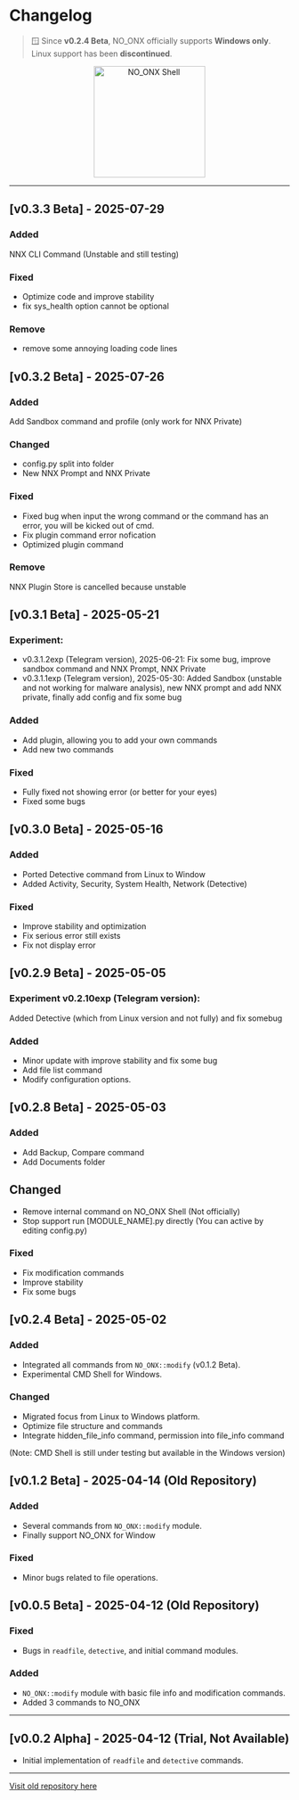 # Changelog
> :window: Since **v0.2.4 Beta**, NO_ONX officially supports **Windows only**. Linux support has been **discontinued**.
> 
<p align="center">
  <a href="https://github.com/DevStatesSmp/NO_ONX-old">
    <img src="https://github.com/user-attachments/assets/a5b967f8-bc49-464a-8f89-787f6c972886" width="200" alt="NO_ONX Shell" title="NO_ONX - Lightweight Security Tool" />
  </a>
</p>

---
## [v0.3.3 Beta] - 2025-07-29
### Added
NNX CLI Command (Unstable and still testing)

### Fixed
- Optimize code and improve stability
- fix sys_health option cannot be optional
  
### Remove
- remove some annoying loading code lines

## [v0.3.2 Beta] - 2025-07-26
### Added
Add Sandbox command and profile (only work for NNX Private)

### Changed
- config.py split into folder
- New NNX Prompt and NNX Private

### Fixed
- Fixed bug when input the wrong command or the command has an error, you will be kicked out of cmd.
- Fix plugin command error nofication
- Optimized plugin command

### Remove
NNX Plugin Store is cancelled because unstable

## [v0.3.1 Beta] - 2025-05-21
### Experiment:
- v0.3.1.2exp (Telegram version), 2025-06-21: Fix some bug, improve sandbox command and NNX Prompt, NNX Private
- v0.3.1.1exp (Telegram version), 2025-05-30: Added Sandbox (unstable and not working for malware analysis), new NNX prompt and add NNX private, finally add config and fix some bug
### Added
- Add plugin, allowing you to add your own commands
- Add new two commands

### Fixed
- Fully fixed not showing error (or better for your eyes)
- Fixed some bugs

## [v0.3.0 Beta] - 2025-05-16
### Added
- Ported Detective command from Linux to Window
- Added Activity, Security, System Health, Network (Detective)

### Fixed
- Improve stability and optimization
- Fix serious error still exists
- Fix not display error
  
## [v0.2.9 Beta] - 2025-05-05
### Experiment v0.2.10exp (Telegram version): 
Added Detective (which from Linux version and not fully) and fix somebug

### Added
- Minor update with improve stability and fix some bug
- Add file list command
- Modify configuration options.

## [v0.2.8 Beta] - 2025-05-03
### Added
- Add Backup, Compare command
- Add Documents folder

## Changed
- Remove internal command on NO_ONX Shell (Not officially)
- Stop support run [MODULE_NAME].py directly (You can active by editing config.py)

### Fixed
- Fix modification commands
- Improve stability
- Fix some bugs

## [v0.2.4 Beta] - 2025-05-02
### Added
- Integrated all commands from `NO_ONX::modify` (v0.1.2 Beta).
- Experimental CMD Shell for Windows.

### Changed
- Migrated focus from Linux to Windows platform.
- Optimize file structure and commands
- Integrate hidden_file_info command, permission into file_info command

(Note: CMD Shell is still under testing but available in the Windows version)

## [v0.1.2 Beta] - 2025-04-14 (Old Repository)
### Added
- Several commands from `NO_ONX::modify` module.
- Finally support NO_ONX for Window

### Fixed
- Minor bugs related to file operations.


## [v0.0.5 Beta] - 2025-04-12 (Old Repository)
### Fixed
- Bugs in `readfile`, `detective`, and initial command modules.

### Added
- `NO_ONX::modify` module with basic file info and modification commands.
- Added 3 commands to NO_ONX
---

## [v0.0.2 Alpha] - 2025-04-12 (Trial, Not Available)
- Initial implementation of `readfile` and `detective` commands.

---
[Visit old repository here](https://github.com/DevStatesSmp/NO_ONX-old)
